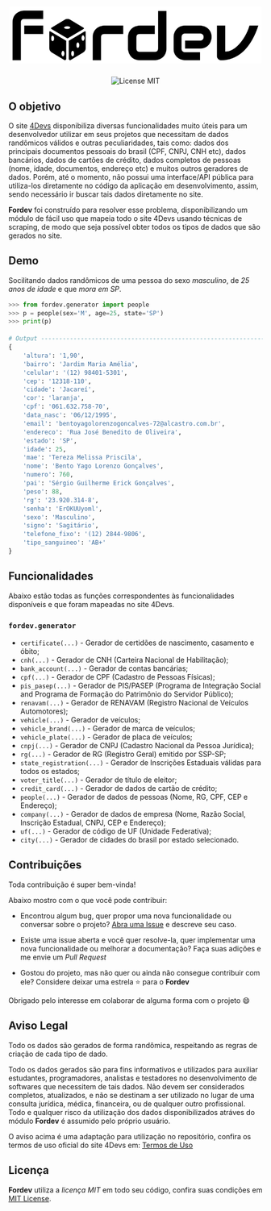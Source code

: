 <h1 align="center">
    <img src="./.github/assets/images/fordev.png" alt="Logo Fordev" width="500px" />
</h1>

<p align="center">
    <img src="https://img.shields.io/github/license/matheusfelipeog/fordev?color=black&style=for-the-badge" alt="License MIT" />
</p>


## O objetivo

O site [4Devs](https://4devs.com.br) disponibiliza diversas funcionalidades muito úteis para um desenvolvedor utilizar em seus projetos que necessitam de dados randômicos válidos e outras peculiaridades, tais como: dados dos principais documentos pessoais do brasil (CPF, CNPJ, CNH etc), dados bancários, dados de cartões de crédito, dados completos de pessoas (nome, idade, documentos, endereço etc) e muitos outros geradores de dados. Porém, até o momento, não possui uma interface/API pública para utiliza-los diretamente no código da aplicação em desenvolvimento, assim, sendo necessário ir buscar tais dados diretamente no site.

**Fordev** foi construído para resolver esse problema, disponibilizando um módulo de fácil uso que mapeia todo o site 4Devs usando técnicas de scraping, de modo que seja possível obter todos os tipos de dados que são gerados no site.


## Demo

Socilitando dados randômicos de uma pessoa do sexo *masculino*, de *25 anos de idade* e que *mora em SP*.

```python
>>> from fordev.generator import people
>>> p = people(sex='M', age=25, state='SP')
>>> print(p)

# Output ---------------------------------------------------------------------------------
{
    'altura': '1,90',
    'bairro': 'Jardim Maria Amélia',
    'celular': '(12) 98401-5301',
    'cep': '12318-110',
    'cidade': 'Jacareí',
    'cor': 'laranja',
    'cpf': '061.632.758-70',
    'data_nasc': '06/12/1995',
    'email': 'bentoyagolorenzogoncalves-72@alcastro.com.br',
    'endereco': 'Rua José Benedito de Oliveira',
    'estado': 'SP',
    'idade': 25,
    'mae': 'Tereza Melissa Priscila',
    'nome': 'Bento Yago Lorenzo Gonçalves',
    'numero': 760,
    'pai': 'Sérgio Guilherme Erick Gonçalves',
    'peso': 88,
    'rg': '23.920.314-8',
    'senha': 'ErOKUUyoml',
    'sexo': 'Masculino',
    'signo': 'Sagitário',
    'telefone_fixo': '(12) 2844-9806',
    'tipo_sanguineo': 'AB+'
}
```


## Funcionalidades

Abaixo estão todas as funções correspondentes às funcionalidades disponíveis e que foram mapeadas no site 4Devs.

### `fordev.generator`

- `certificate(...)` - Gerador de certidões de nascimento, casamento e óbito;
- `cnh(...)` -  Gerador de CNH (Carteira Nacional de Habilitação);
- `bank_account(...)` - Gerador de contas bancárias;
- `cpf(...)` - Gerador de CPF (Cadastro de Pessoas Físicas);
- `pis_pasep(...)` - Gerador de PIS/PASEP (Programa de Integração Social and Programa de Formação do Patrimônio do Servidor Público);
- `renavam(...)` - Gerador de RENAVAM (Registro Nacional de Veículos Automotores);
- `vehicle(...)` - Gerador de veículos;
- `vehicle_brand(...)` - Gerador de marca de veículos;
- `vehicle_plate(...)` - Gerador de placa de veículos;
- `cnpj(...)` - Gerador de CNPJ (Cadastro Nacional da Pessoa Jurídica);
- `rg(...)` - Gerador de RG (Registro Geral) emitido por SSP-SP;
- `state_registration(...)` - Gerador de Inscrições Estaduais válidas para todos os estados;
- `voter_title(...)` - Gerador de título de eleitor;
- `credit_card(...)` - Gerador de dados de cartão de crédito;
- `people(...)` - Gerador de dados de pessoas (Nome, RG, CPF, CEP e Endereço);
- `company(...)` - Gerador de dados de empresa (Nome, Razão Social, Inscrição Estadual, CNPJ, CEP e Endereço);
- `uf(...)` - Gerador de código de UF (Unidade Federativa);
- `city(...)` - Gerador de cidades do brasil por estado selecionado.


## Contribuições

Toda contribuição é super bem-vinda!

Abaixo mostro com o que você pode contribuir:

- Encontrou algum bug, quer propor uma nova funcionalidade ou conversar sobre o projeto? [Abra uma Issue](https://github.com/matheusfelipeog/fordev/issues) e descreve seu caso.

- Existe uma issue aberta e você quer resolve-la, quer implementar uma nova funcionalidade ou melhorar a documentação? Faça suas adições e me envie um *Pull Request*

- Gostou do projeto, mas não quer ou ainda não consegue contribuir com ele? Considere deixar uma estrela ⭐ para o **Fordev**

Obrigado pelo interesse em colaborar de alguma forma com o projeto 😄


## Aviso Legal

Todo os dados são gerados de forma randômica, respeitando as regras de criação de cada tipo de dado. 

Todo os dados gerados são para fins informativos e utilizados para auxiliar estudantes, programadores, analistas e testadores no desenvolvimento de softwares que necessitem de tais dados. Não devem ser considerados completos, atualizados, e não se destinam a ser utilizado no lugar de uma consulta jurídica, médica, financeira, ou de qualquer outro profissional. Todo e qualquer risco da utilização dos dados disponibilizados atráves do módulo **Fordev** é assumido pelo próprio usuário.

O aviso acima é uma adaptação para utilização no repositório, confira os termos de uso oficial do site 4Devs em: [Termos de Uso](https://www.4devs.com.br/termos_de_uso)


## Licença

**Fordev** utiliza a *licença MIT* em todo seu código, confira suas condições em [MIT License](https://github.com/matheusfelipeog/fordev/blob/master/LICENSE).

